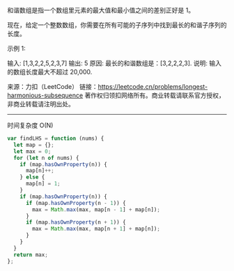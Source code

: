 和谐数组是指一个数组里元素的最大值和最小值之间的差别正好是 1。

现在，给定一个整数数组，你需要在所有可能的子序列中找到最长的和谐子序列的长度。

示例 1:

输入: [1,3,2,2,5,2,3,7]
输出: 5
原因: 最长的和谐数组是：[3,2,2,2,3].
说明: 输入的数组长度最大不超过 20,000.

来源：力扣（LeetCode）
链接：https://leetcode.cn/problems/longest-harmonious-subsequence
著作权归领扣网络所有。商业转载请联系官方授权，非商业转载请注明出处。

---

时间复杂度 O(N)

```javascript
var findLHS = function (nums) {
  let map = {};
  let max = 0;
  for (let n of nums) {
    if (map.hasOwnProperty(n)) {
      map[n]++;
    } else {
      map[n] = 1;
    }
    if (map.hasOwnProperty(n)) {
      if (map.hasOwnProperty(n - 1)) {
        max = Math.max(max, map[n - 1] + map[n]);
      }
      if (map.hasOwnProperty(n + 1)) {
        max = Math.max(max, map[n + 1] + map[n]);
      }
    }
  }
  return max;
};
```
